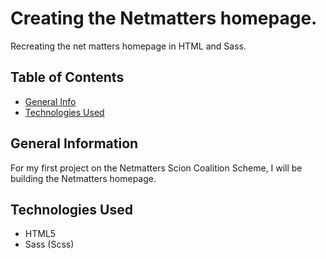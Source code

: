 # Creating the Netmatters homepage.
Recreating the net matters homepage in HTML and Sass.
<!-- - Live demo [_here_](http://mch123.x10host.com). -->

## Table of Contents
* [General Info](#general-information)
* [Technologies Used](#technologies-used)
<!-- * [Features](#current-features)
* [Screenshots](#screenshots)
* [Setup](#setup)
* [Usage](#usage)
* [Project Status](#project-status)
* [Room for Improvement](#room-for-improvement)
* [Acknowledgements](#acknowledgements)
* [Contact](#contact)
* [License](#license) -->


## General Information
For my first project on the Netmatters Scion Coalition Scheme, I will be building the Netmatters homepage.


## Technologies Used
- HTML5
- Sass (Scss)


<!-- ## Current Features
List the ready features here:
- Awesome feature 1
- Awesome feature 2
- Awesome feature 3 -->


<!-- ## Screenshots
![Example screenshot](https://raw.githubusercontent.com/Apress/intro-javascript-game-dev/master/9781484232514.jpg)
If you have screenshots you'd like to share, include them here. -->


<!-- ## Setup
What are the project requirements/dependencies? Where are they listed? A requirements.txt or a Pipfile.lock file perhaps? Where is it located?

Proceed to describe how to install / setup one's local environment / get started with the project. -->


<!-- ## Usage
How does one go about using it?
Provide various use cases and code examples here.

`write-your-code-here` -->


<!-- ## Project Status
Project is: _in progress_ / _complete_ / _no longer being worked on_. If you are no longer working on it, provide reasons why. -->


<!-- ## Room for Improvement
Include areas you believe need improvement / could be improved. Also add TODOs for future development.

Room for improvement:
- Improvement to be done 1
- Improvement to be done 2

To do:
- Feature to be added 1
- Feature to be added 2


## Acknowledgements
- How to Create a PHP/MySQL Powered Forum From Scratch
- By Evert Padje
- [Link to tutorial](https://code.tutsplus.com/tutorials/how-to-create-a-phpmysql-powered-forum-from-scratch--net-10188)


## Contact
Created by [@flynerdpl](https://www.flynerd.pl/) - feel free to contact me! -->


<!-- Optional -->
<!-- ## License -->
<!-- This project is open source and available under the [... License](). -->

<!-- You don't have to include all sections - just the one's relevant to your project -->
